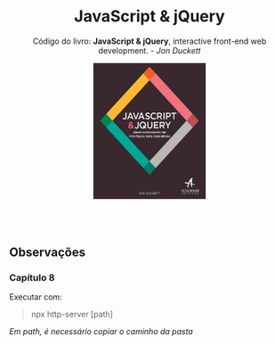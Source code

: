 <div align="center">

# JavaScript & jQuery

Código do livro: **JavaScript & jQuery**, interactive front-end web development. *- Jon Duckett*

<img src="./img.jpg" width="40%" />

</div>
<br><br><br>

## Observações

### Capítulo 8

Executar com:
> npx http-server [path]

*Em path, é necessário copiar o caminho da pasta*